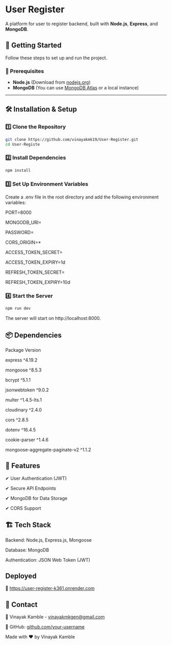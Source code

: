 # User Register

A platform for user to register backend, built with **Node.js**, **Express**, and **MongoDB**.

## 🚀 Getting Started

Follow these steps to set up and run the project.

### 📌 Prerequisites

- **Node.js** (Download from [nodejs.org](https://nodejs.org/))
- **MongoDB** (You can use [MongoDB Atlas](https://www.mongodb.com/atlas/database) or a local instance)

---

## 🛠 Installation & Setup

### 1️⃣ Clone the Repository

```sh
git clone https://github.com/vinayakmk19/User-Register.git
cd User-Registe
```

### 2️⃣ Install Dependencies

```sh
npm install
```

### 3️⃣ Set Up Environment Variables
Create a .env file in the root directory and add the following environment variables:

PORT=8000

MONGODB_URI=

PASSWORD=

CORS_ORIGIN=*

ACCESS_TOKEN_SECRET=

ACCESS_TOKEN_EXPIRY=1d

REFRESH_TOKEN_SECRET=

REFRESH_TOKEN_EXPIRY=10d

### 4️⃣ Start the Server
```sh
npm run dev
```
The server will start on http://localhost:8000.

## 📦 Dependencies
Package      Version

express      ^4.19.2

mongoose	   ^8.5.3

bcrypt	      ^5.1.1

jsonwebtoken	^9.0.2

multer	    ^1.4.5-lts.1

cloudinary	^2.4.0

cors	      ^2.8.5

dotenv	    ^16.4.5

cookie-parser	^1.4.6

mongoose-aggregate-paginate-v2	^1.1.2


## 📌 Features
✔ User Authentication (JWT)

✔ Secure API Endpoints

✔ MongoDB for Data Storage

✔ CORS Support


## 🏗 Tech Stack
Backend: Node.js, Express.js, Mongoose

Database: MongoDB

Authentication: JSON Web Token (JWT)

## Deployed
🔗 https://user-register-k361.onrender.com


## 📩 Contact
📧 Vinayak Kamble - vinayakmkgen@gmail.com

🔗 GitHub: [github.com/your-username](https://github.com/vinayakmk19)


Made with ❤️ by Vinayak Kamble

